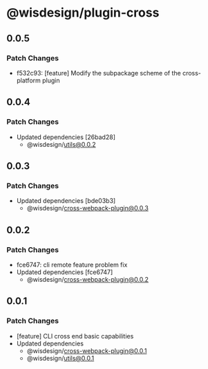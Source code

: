 # @wisdesign/plugin-cross

## 0.0.5

### Patch Changes

- f532c93: [feature] Modify the subpackage scheme of the cross-platform plugin

## 0.0.4

### Patch Changes

- Updated dependencies [26bad28]
  - @wisdesign/utils@0.0.2

## 0.0.3

### Patch Changes

- Updated dependencies [bde03b3]
  - @wisdesign/cross-webpack-plugin@0.0.3

## 0.0.2

### Patch Changes

- fce6747: cli remote feature problem fix
- Updated dependencies [fce6747]
  - @wisdesign/cross-webpack-plugin@0.0.2

## 0.0.1

### Patch Changes

- [feature] CLI cross end basic capabilities
- Updated dependencies
  - @wisdesign/cross-webpack-plugin@0.0.1
  - @wisdesign/utils@0.0.1
